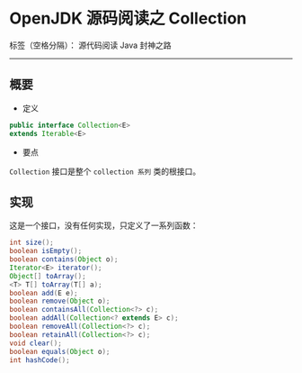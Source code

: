 # OpenJDK 源码阅读之 Collection

标签（空格分隔）： 源代码阅读 Java 封神之路

---

## 概要

* 定义 

```java
public interface Collection<E>
extends Iterable<E>
```

* 要点

`Collection` 接口是整个 `collection 系列` 类的根接口。


## 实现

这是一个接口，没有任何实现，只定义了一系列函数：


```java
int size();
boolean isEmpty();
boolean contains(Object o);
Iterator<E> iterator();
Object[] toArray();
<T> T[] toArray(T[] a);
boolean add(E e);
boolean remove(Object o);
boolean containsAll(Collection<?> c);
boolean addAll(Collection<? extends E> c);
boolean removeAll(Collection<?> c);
boolean retainAll(Collection<?> c);
void clear();
boolean equals(Object o);
int hashCode();
```
